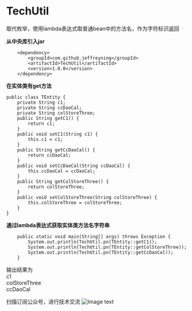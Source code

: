 # TechUtil
取代枚举，使用lambda表达式取普通bean中的方法名，作为字符标识返回

**从中央库引入jar**
````
    <dependency>
        <groupId>com.github.jeffreyning</groupId>
        <artifactId>TechUtil</artifactId>
        <version>1.0.0</version>
    </dependency>
````

**在实体类有get方法**
````
public class TEntity {
    private String c1;
    private String ccDaoCal;
    private String colStoreThree;
    public String getC1() {
        return c1;
    }
    public void setC1(String c1) {
        this.c1 = c1;
    }
    public String getCcDaoCal() {
        return ccDaoCal;
    }
    public void setCcDaoCal(String ccDaoCal) {
        this.ccDaoCal = ccDaoCal;
    }
    public String getColStoreThree() {
        return colStoreThree;
    }
    public void setColStoreThree(String colStoreThree) {
        this.colStoreThree = colStoreThree;
    }
}

````

**通过lambda表达式获取实体类方法名字符串**
````
    public static void main(String[] args) throws Exception {
        System.out.println(TechUtil.pn(TEntity::getC1));
        System.out.println(TechUtil.pn(TEntity::getColStoreThree));
        System.out.println(TechUtil.pn(TEntity::getCcDaoCal));
    }
````
输出结果为<br>
c1<br>
colStoreThree<br>
ccDaoCal<br>


扫描订阅公众号，进行技术交流
![Image text](http://www.jrnsoft.com/qrcode_for_gh.jpg)

